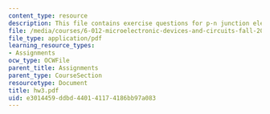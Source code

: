 ```yaml
---
content_type: resource
description: This file contains exercise questions for p-n junction electrostatics.
file: /media/courses/6-012-microelectronic-devices-and-circuits-fall-2005/e3014459ddbd440141174186bb97a083_hw3.pdf
file_type: application/pdf
learning_resource_types:
- Assignments
ocw_type: OCWFile
parent_title: Assignments
parent_type: CourseSection
resourcetype: Document
title: hw3.pdf
uid: e3014459-ddbd-4401-4117-4186bb97a083
---
```

